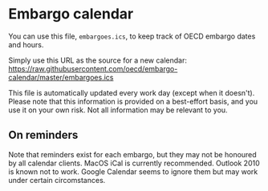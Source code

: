# Embargo calendar

You can use this file, `embargoes.ics`, to keep track of OECD embargo dates and hours.

Simply use this URL as the source for a new calendar: 
https://raw.githubusercontent.com/oecd/embargo-calendar/master/embargoes.ics

This file is automatically updated every work day (except when it doesn't).  Please note that this information is provided on a best-effort basis, and you use it on your own risk. Not all information may be relevant to you.

## On reminders

Note that reminders exist for each embargo, but they may not be honoured by all calendar clients. MacOS iCal is currently recommended. Outlook 2010 is known not to work. Google Calendar seems to ignore them but may work under certain circomstances.
